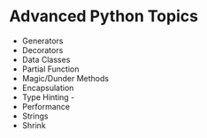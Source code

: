 # Advanced Python Topics
* Generators
* Decorators
* Data Classes
* Partial Function
* Magic/Dunder Methods
* Encapsulation
* Type Hinting      -
* Performance 
* Strings
* Shrink
       
 